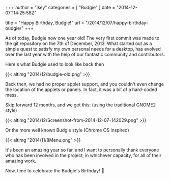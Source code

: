 +++
author = "ikey"
categories = [
"Budgie"
]
date =  "2014-12-07T14:25:58Z"

title = "Happy Birthday, Budgie!"
url = "/2014/12/07/happy-birthday-budgie/"
+++

As of today, Budgie now one year old! The very first commit was made to the git repository on the 7th of December, 2013. What started out as a simple quest to satisfy 
my own personal needs for a desktop, has evolved over the last year with the help of our fantastic community and contributors.

Here's what Budgie used to look like back then

{{< altimg "2014/12/budgie-old.png" >}}

Back then, we had no proper applet support, and you couldn't even change the location of the applets or panels. In fact, it was a bit of a hard-coded mess.

Skip forward 12 months, and we get this: (using the traditional GNOME2 style)

{{< altimg "2014/12/Screenshot-from-2014-12-07-142029.png" >}}

Or the more well known Budgie style (Chrome OS inspired)

{{< altimg "2014/11/8Menu.png" >}}

It's been an amazing year so far, and I want to personally thank everyone who has been involved in the project, in whichever capacity, for all of their amazing work.

Now, time to celebrate the Budgie's Birthday! 🙂